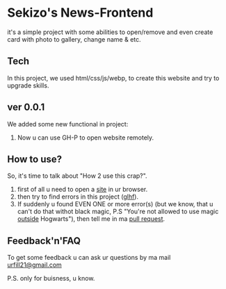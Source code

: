 # Sekizo's News-Frontend
it's a simple project with some abilities to open/remove and even create card with photo to gallery, change name & etc.

## Tech
In this project, we used html/css/js/webp, to create this website and try to upgrade skills.

## ver 0.0.1
We added some new functional in project:
1. Now u can use GH-P to open website remotely.

## How to use?
So, it's time to talk about "How 2 use this crap?".
1. first of all u need to open a [site](https://github.com/Se-ki-zo/News-Frontend) in ur browser.
2. then try to find errors in this project ([glhf](https://ivan.bessarabov.ru/blog/gl-hf)).
3. If suddenly u found EVEN ONE or more error(s) (but we know, that u can't do that withot black magic, P.S "You're not allowed to use magic [outside](https://harrypotter.fandom.com/f/p/3258895044706340242) Hogwarts"), then tell me in ma [pull request](https://docs.github.com/en/github/collaborating-with-issues-and-pull-requests/about-pull-requests).

## Feedback'n'FAQ
To get some feedback u can ask ur questions by ma mail urfill21@gmail.com

P.S. only for buisness, u know.